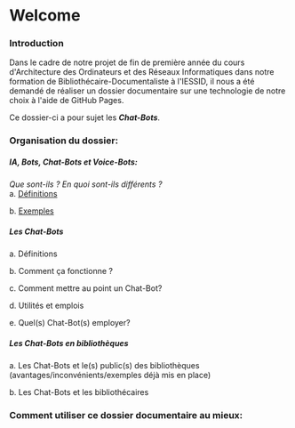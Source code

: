 <h1>Welcome</h1>

<h3>Introduction</h3>
Dans le cadre de notre projet de fin de première année du cours d'Architecture des Ordinateurs et des Réseaux Informatiques dans notre formation de Bibliothécaire-Documentaliste à l'IESSID, il nous a été demandé de réaliser un dossier documentaire sur une technologie de notre choix à l'aide de GitHub Pages.

Ce dossier-ci a pour sujet les <strong><em>Chat-Bots</em></strong>.

<h3>Organisation du dossier:</h3>

<h5>IA, Bots, Chat-Bots et Voice-Bots:</h5> <em>Que sont-ils ? En quoi sont-ils différents ?</em>
<br>
a. <a href="https://ahanot.github.io/AORI-Dossier_documentaire/1A-ia_bots_chat-bots_voice-bots-def.md">Définitions</a>

b. <a href="https://ahanot.github.io/AORI-Dossier_documentaire/2A-ia_bots_chat-bots_voice-bots-exemples.md">Exemples</a>

<h5>Les Chat-Bots</h5>

a.	Définitions

b.	Comment ça fonctionne ?

c.  Comment mettre au point un Chat-Bot?

d.	Utilités et emplois

e.  Quel(s) Chat-Bot(s) employer?

<h5>Les Chat-Bots en bibliothèques</h5>

a.	Les Chat-Bots et le(s) public(s) des bibliothèques (avantages/inconvénients/exemples déjà mis en place)

b.	Les Chat-Bots et les bibliothécaires

<h3>Comment utiliser ce dossier documentaire au mieux:</h3>
